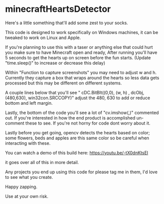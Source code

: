 # minecraftHeartsDetector
Here's a little something that'll add some zest to your socks.

This code is designed to work specifically on Windows machines, it can be tweaked to work on Linux and Apple.

If you're planning to use this with a taser or anything else that could hurt you make sure to have Minecraft open and ready, After running you'll have 5 seconds to get the hearts up on screen before the fun starts. (Update "time.sleep()" to increase or decrease this delay)

Within "Function to capture screenshots" you may need to adjust w and h.
Currently they capture a box that wraps around the hearts so less data gets processed but this may be different on different systems.

A couple lines below that you'll see " cDC.BitBlt((0,0), (w, h) , dcObj, (480,630), win32con.SRCCOPY)" adjust the 480, 630 to add or reduce bottom and left margin.

Lastly, the bottom of the code you'll see a lot of "cv.imshow(,)" commented out.
If you're interested in how the end product is accomplished un-comment these to see.
If you're not horny for code dont worry about it.

Lastly before you get going, opencv detects the hearts based on color; some flowers, beds and apples are this same color so be careful when interacting with these.

You can watch a demo of this build here:
https://youtu.be/-tX0dnKtsEI

it goes over all of this in more detail.

Any projects you end up using this code for please tag me in them, I'd love to see what you create.

Happy zapping.


Use at your own risk.
